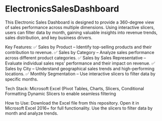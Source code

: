 # ElectronicsSalesDashboard
This Electronic Sales Dashboard is designed to provide a 360-degree view of sales performance across multiple dimensions. Using interactive slicers, users can filter data by month, gaining valuable insights into revenue trends, sales distribution, and key business drivers.

Key Features:
✅ Sales by Product – Identify top-selling products and their contribution to revenue.
✅ Sales by Category – Analyze sales performance across different product categories.
✅ Sales by Sales Representative – Evaluate individual sales reps’ performance and their impact on revenue.
✅ Sales by City – Understand geographical sales trends and high-performing locations.
✅ Monthly Segmentation – Use interactive slicers to filter data by specific months.

Tech Stack:
Microsoft Excel (Pivot Tables, Charts, Slicers, Conditional Formatting
Dynamic Slicers to enable seamless filtering

How to Use:
Download the Excel file from this repository.
Open it in Microsoft Excel 2016+ for full functionality.
Use the slicers to filter data by month and analyze trends.

